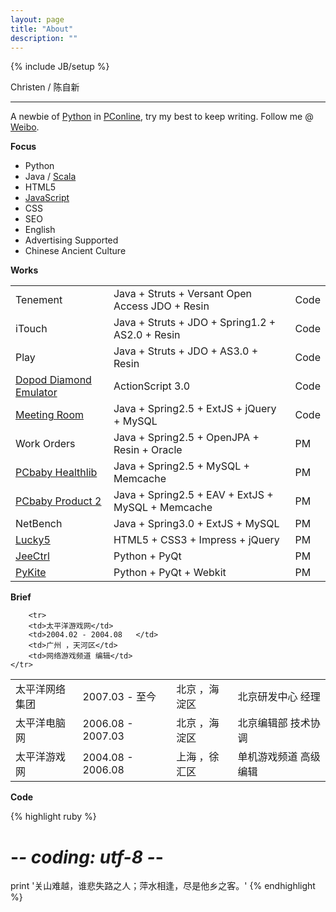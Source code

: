 ```yaml
---
layout: page
title: "About"
description: ""
---
```

{% include JB/setup %}

Christen / 陈自新

----


A newbie of [Python](http://www.pyivy.com/) in [PConline](http://www.pconline.cn/), try my best to keep writing. Follow me @ [Weibo](http://weibo.com/chenzixin).

__Focus__

* Python
* Java / [Scala](http://www.scalac.com/)
* HTML5
* [JavaScript](http://www.jsoops.com/)
* CSS
* SEO
* English
* Advertising Supported
* Chinese Ancient Culture

__Works__

<table class="table table-striped">
<tr>
<td>Tenement</td>
<td>Java + Struts + Versant Open Access JDO + Resin</td>
<td>Code</td>
</tr>

<tr>
<td>iTouch</td>
<td>Java + Struts + JDO + Spring1.2 + AS2.0 + Resin</td>
<td>Code</td>
</tr>

<tr>
<td>Play</td>
<td>Java + Struts + JDO + AS3.0 + Resin</td>
<td>Code</td>
</tr>


<tr>
<td><a href="http://mobile.pconline.com.cn/review/0806/1325149.html"  target="_blank">Dopod Diamond Emulator</a></td>
<td>ActionScript 3.0</td>
<td>Code</td>
</tr>

<tr>
<td><a href="http://ioa.pc.com.cn/admin/index.htm" target="_blank">Meeting Room</a></td>
<td>Java + Spring2.5 + ExtJS + jQuery + MySQL</td>
<td>Code</td>
</tr>

<tr>
<td>Work Orders</td>
<td> Java + Spring2.5 + OpenJPA + Resin + Oracle</td>
<td>PM</td>
</tr>

<tr>
<td><a href="http://health.pcbaby.com.cn/" target="_blank">PCbaby Healthlib</a></td>
<td>Java + Spring2.5 + MySQL + Memcache</td>
<td>PM</td>
</tr>

<tr>
<td><a href="http://product.pcbaby.com.cn/" target="_blank">PCbaby Product 2</a></td>
<td>Java + Spring2.5 + EAV + ExtJS + MySQL + Memcache</td>
<td>PM</td>
</tr>

<tr>
<td>NetBench</td>
<td>Java + Spring3.0 + ExtJS + MySQL</td>
<td>PM</td>
</tr>

<tr>
<td><a href="https://github.com/chenzixin/Lucky5" target="_blank">Lucky5</a></td>
<td>HTML5 + CSS3 + Impress + jQuery</td>
<td>PM</td>
</tr>

<tr>
<td><a href="https://github.com/chenzixin/JeeCtrl" target="_blank">JeeCtrl</a></td>
<td>Python + PyQt</td>
<td>PM</td>
</tr>

<tr>
<td><a href="https://github.com/chenzixin/PyKite" target="_blank">PyKite</a></td>
<td>Python + PyQt + Webkit</td>
<td>PM</td>
</tr>
</table>



__Brief__


<table class="table table-bordered table-hover">
	<tr>
        <td>太平洋网络集团</td>
        <td>2007.03 - 至今	</td>
        <td>北京 ，海淀区</td>
        <td>北京研发中心 经理</td>
    </tr>
	<tr>
        <td>太平洋电脑网</td>
        <td>2006.08 - 2007.03	</td>
        <td>北京 ，海淀区</td>
        <td>北京编辑部 技术协调</td>
    </tr>
    <tr>
        <td>太平洋游戏网</td>
        <td>2004.08 - 2006.08	</td>
        <td>上海 ，徐汇区</td>
        <td>单机游戏频道 高级编辑</td>
    </tr>
    
        <tr>
        <td>太平洋游戏网</td>
        <td>2004.02 - 2004.08	</td>
        <td>广州 ，天河区</td>
        <td>网络游戏频道 编辑</td>
    </tr>

</table>


__Code__

{% highlight ruby %}
# -*- coding: utf-8 -*-
print '关山难越，谁悲失路之人；萍水相逢，尽是他乡之客。'
{% endhighlight %}

